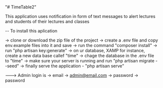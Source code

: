 "# TimeTable2" 

This application uses notification in form of text messages to alert lectures and students of their lectures and classes 

-- To install this aplication

-> clone or download the zip file of the project
-> create a .env file and copy env.example files into it and save
-> run the command "composer install"
-> run "php artisan key:generate"
-> on ur database, XAMP for instance, create a new data base callef "time"
-> chage the database in the .env file to "time"
-> make sure your server is running and run "php artisan migrate --seed"
-> finally serve the application - "php artisan serve"

---> Admin login is 
        -> email -> admin@email.com
        -> password -> password
